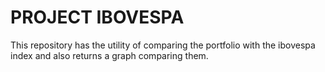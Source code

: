 # PROJECT IBOVESPA

This repository has the utility of comparing the portfolio with the ibovespa index and also returns a graph comparing them.